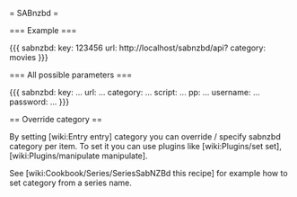 = SABnzbd =

=== Example ===

{{{
sabnzbd:
  key: 123456
  url: http://localhost/sabnzbd/api?
  category: movies
}}}

=== All possible parameters ===

{{{
sabnzbd:
  key: ...
  url: ...
  category: ...
  script: ...
  pp: ...
  username: ...
  password: ...
}}}

== Override category ==

By setting [wiki:Entry entry] category you can override / specify sabnzbd category per item. To set it you can use plugins like [wiki:Plugins/set set], [wiki:Plugins/manipulate manipulate].

See [wiki:Cookbook/Series/SeriesSabNZBd this recipe] for example how to set category from a series name.
